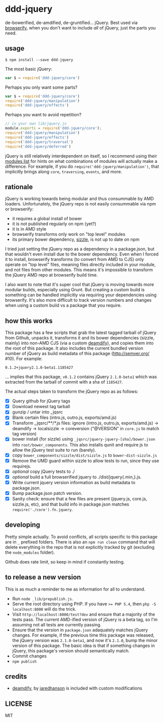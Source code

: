 
ddd-jquery
==========

de-bowerified, de-amdified, de-gruntified... jQuery. Best used via [browserify][], when you don't want to include _all_ of jQuery, just the parts you need.

[browserify]: https://github.com/substack/node-browserify

usage
-----

````
$ npm install --save ddd-jquery
````

The most basic jQuery:

````js
var $ = require('ddd-jquery/core')
````

Perhaps you only want some parts?

````js
var $ = require('ddd-jquery/core')
require('ddd-jquery/manipulation')
require('ddd-jquery/effects')
````

Perhaps you want to avoid repetition?

````js
// in your own lib/jquery.js
module.exports = require('ddd-jquery/core');
require('ddd-jquery/manipulation')
require('ddd-jquery/effects')
require('ddd-jquery/traversal')
require('ddd-jquery/deferred')
````

jQuery is still relatively interdependent on itself, so I recommend using their [modules list][] for hints on what combinations of modules will actually make a difference. For example, if you do `require('ddd-jquery/manipulation')`, that implicitly brings along `core`, `traversing`, `events`, and more.

[modules list]: https://github.com/jquery/jquery#modules

rationale
---------

jQuery is working towards being modular and thus consummable by AMD loaders. Unfortunately, the jQuery repo is not easily consummable via npm or browserify:

* it requires a global install of bower
* it is not published regularly on npm (yet?)
* it is in AMD style
* browserify transforms only work on "top level" modules
* its primary bower dependency, [sizzle][], is not up to date on npm

[sizzle]: https://github.com/jquery/sizzle

I tried just setting the jQuery repo as a dependency in a package.json, but that wouldn't even install due to the bower dependency. Even when I forced it to install, browserify transforms (to convert from AMD to CJS) only operate on "top level" files, meaning files directly included in your module, and not files from other modules. This means it's impossible to transform the jQuery AMD repo at browserify build time.

I also want to note that it's super cool that jQuery is moving towards more modular builds, especially using Grunt. But creating a custom build is something can be handled implicitly via requiring your dependencies using browserify. It's also more difficult to track version numbers and changes when using a custom build vs a package that you require.

how this works
--------------

This package has a few scripts that grab the latest tagged tarball of jQuery from Github, unpacks it, transforms it and its bower dependencies (sizzle, mainly) into non-AMD CJS (via a custom [deamdify][]), and copies them into the root of this package. It also includes the current bundled version number of jQuery as build metadata of this package (http://semver.org/ #10). For example:

    0.1.2+jquery2.1.0-beta1.1185427

... implies that this package, `v0.1.2` contains jQuery `2.1.0-beta1` which was extracted from the tarball of commit with a sha of `1185427`.

[deamdify]: https://github.com/jaredhanson/deamdify

The actual steps taken to transform the jQuery repo as as follows:

- [x] Query github for jQuery tags
- [x] Download newest tag tarball
- [x] gunzip / untar into _jqsrc
- [x] Blank certain files (intro.js, outro.js, exports/amd.js)
- [x] Transform _jqsrc/**/*.js files:
    ignore (intro.js, outro.js, exports/amd.js) ->
    deamdify ->
    localsizzle ->
    coreversion ("@VERSION" in `core.js` to match tag version)
- [x] bower install (for sizzle) using `_jqsrc/jquery-jquery-[sha]/bower.json` into `root/bower_components`. This also installs qunit and require js to allow the jQuery test suite to run (barely).
- [x] copy `bower_components/sizzle/dist/sizzle.js` to `bower-dist-sizzle.js`
- [x] Remove the UMD guard within sizzle to allow tests to run, since they use requirejs.
- [x] *optional* copy jQuery tests to ./
- [x] *optional* build a full browserified jquery to ./dist/jquery{.min,}.js.
- [x] Write current jquery version information as build metadata to package.json.
- [x] Bump package.json patch version.
- [x] Sanity check: ensure that a few files are present (jquery.js, core.js, sizzle.js, etc), and that build info in package.json matches `require('./core').fn.jquery`.

developing
----------

Pretty simple actually. To avoid conflicts, all scripts specific to this package are in `_` prefixed folders. There is also an `npm run clean` command that will delete everything in the repo that is not explicitly tracked by git (excluding the `node_modules` folder).

Github does rate limit, so keep in mind if constantly testing.

to release a new version
------------------------

This is as much a reminder to me as information for all to understand.

- Run `node _lib/prepublish.js`.
- Serve the root directory using PHP. If you have `>= PHP 5.4`, then `php -S localhost:8000` will do the trick.
- Visit `http://localhost:8000/test?dev` and ensure that a majority of the tests pass. The current AMD-ified version of jQuery is a beta tag, so I'm assuming not all tests are currently passing.
- Ensure that the version in `package.json` adaquately matches jQuery changes. For example, if the previous time this package was released, the jQuery version was `2.1.0-beta1`, and now it's `2.1.0`, bump the minor version of this package. The basic idea is that if something changes in jQuery, this package's version should semantically match.
- Commit changes
- `npm publish`

credits
-------

- [deamdify][], by [jaredhanson](https://github.com/jaredhanson) is included with custom modifications

LICENSE
-------

MIT
